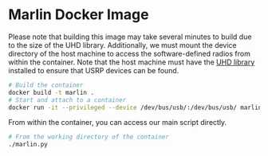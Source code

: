 # Marlin Docker Image

Please note that building this image may take several minutes to build due to the size of the UHD library. Additionally, we must mount the device directory of the host machine to access the software-defined radios from within the container. Note that the host machine must have the [UHD library](https://files.ettus.com/manual/page_install.html) installed to ensure that USRP devices can be found.

```bash
# Build the container
docker build -t marlin .
# Start and attach to a container
docker run -it --privileged --device /dev/bus/usb/:/dev/bus/usb/ marlin
```

From within the container, you can access our main script directly.

```bash
# From the working directory of the container
./marlin.py
```
